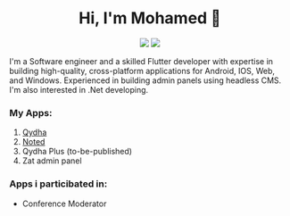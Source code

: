 <h1 align="center">Hi, I'm Mohamed 👋</h1>
<p align="center">
<a href="https://www.linkedin.com/in/myahiaeid"><img src="https://img.shields.io/badge/linkedin-%230077B5.svg?style=for-the-badge&logo=linkedin&logoColor=white"/></a>
<a href="m.yahia.eid2011@gmail.com"><img src="https://img.shields.io/badge/Gmail-D14836?style=for-the-badge&logo=gmail&logoColor=white"/></a>
</p>

I'm a Software engineer and a skilled Flutter developer with expertise in building high-quality, cross-platform applications for Android, IOS, Web, and Windows. Experienced in building admin panels using headless CMS. 
I'm also interested in .Net developing.

### My Apps:
1. [Qydha](https://www.qydha.com)
2. [Noted](https://play.google.com/store/apps/details?id=com.bisector2011.noted)
3. Qydha Plus (to-be-published)
4. Zat admin panel
### Apps i particibated in:
* Conference Moderator
